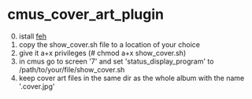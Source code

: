 # cmus_cover_art_plugin

0. istall [feh](http://feh.finalrewind.org/)
1. copy the show_cover.sh file to a location of your choice
2. give it a+x privileges (# chmod a+x show_cover.sh)
3. in cmus go to screen '7' and set 'status_display_program' to /path/to/your/file/show_cover.sh
4. keep cover art files in the same dir as the whole album with the name '.cover.jpg'
